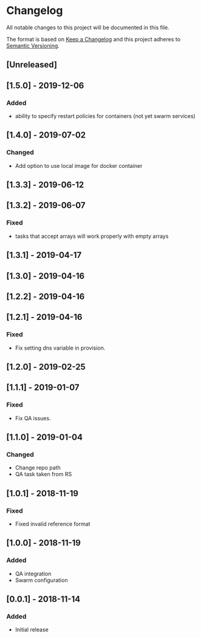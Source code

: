 # Changelog
All notable changes to this project will be documented in this file.

The format is based on [Keep a Changelog](http://keepachangelog.com/en/1.0.0/)
and this project adheres to [Semantic Versioning](http://semver.org/spec/v2.0.0.html).

## [Unreleased]

## [1.5.0] - 2019-12-06
### Added
- ability to specify restart policies for containers (not yet swarm services)

## [1.4.0] - 2019-07-02
### Changed
- Add option to use local image for docker container

## [1.3.3] - 2019-06-12

## [1.3.2] - 2019-06-07
### Fixed
- tasks that accept arrays will work properly with empty arrays

## [1.3.1] - 2019-04-17

## [1.3.0] - 2019-04-16

## [1.2.2] - 2019-04-16

## [1.2.1] - 2019-04-16
### Fixed
- Fix setting dns variable in provision.

## [1.2.0] - 2019-02-25

## [1.1.1] - 2019-01-07
### Fixed
- Fix QA issues.

## [1.1.0] - 2019-01-04
### Changed
- Change repo path
- QA task taken from RS

## [1.0.1] - 2018-11-19
### Fixed
- Fixed invalid reference format

## [1.0.0] - 2018-11-19
### Added
- QA integration
- Swarm configuration

## [0.0.1] - 2018-11-14
### Added
- Initial release
